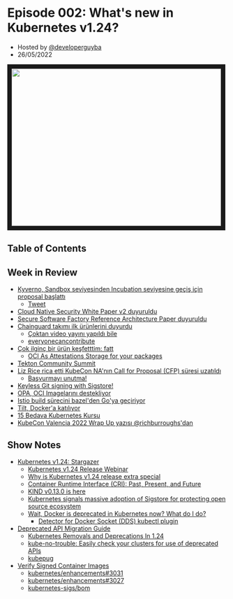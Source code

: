 # Episode 002: What's new in Kubernetes v1.24?

- Hosted by [@developerguyba](https://github.com/developer-guy)
- 26/05/2022

<!--- Thumbnailed embed of the video, n8Xo_ghCIOSY is the video id from the youtube url --->

<a href="https://www.youtube.com/watch?v=X3msIFiqvvg" target="_blank"><img src="http://img.youtube.com/vi/X3msIFiqvvg/hqdefault.jpg" width="480" height="360" border="10" /></a>

## Table of Contents

## Week in Review

- [Kyverno, Sandbox seviyesinden Incubation seviyesine geçiş için proposal başlattı](https://github.com/cncf/toc/pull/784)
  - [Tweet](https://twitter.com/kyverno/status/1529661078531059713?s=20&t=0BJ3Uy8U-A4SFXOtXX9_rQ)
- [Cloud Native Security White Paper v2 duyuruldu](https://www.cncf.io/blog/2020/11/18/announcing-the-cloud-native-security-white-paper/)
- [Secure Software Factory Reference Architecture Paper duyuruldu](https://www.cncf.io/blog/2022/05/20/announcing-the-secure-software-factory-reference-architecture-paper/)
- [Chainguard takımı ilk ürünlerini duyurdu](https://thenewstack.io/chainguard-enforce-software-supply-chain-security-for-k8s/)
  - [Çoktan video yayını yapıldı bile](https://twitter.com/dnsmichi/status/1524059018507034624)  
  - [everyonecancontribute](https://everyonecancontribute.com/)
- [Çok ilginç bir ürün keşfetttim: fatt](https://twitter.com/developerguyba/status/1529076967252926464?s=20&t=ZIniNXFfaZ1YcZ2SB94i-w)
  - [OCI As Attestations Storage for your packages](https://marcofranssen.nl/oci-as-attestations-storage-for-your-packages) 
- [Tekton Community Summit](https://community.cd.foundation/events/details/cd-foundation-tekton-presents-tekton-community-summit/)
- [Liz Rice rica etti KubeCon NA'nın Call for Proposal (CFP) süresi uzatıldı](https://twitter.com/lizrice/status/1528310359391608834)
  - [Başvurmayı unutma!](https://events.linuxfoundation.org/kubecon-cloudnativecon-north-america/program/cfp/)
- [Keyless Git signing with Sigstore!](https://github.com/sigstore/gitsign)
- [OPA, OCI Imagelarını destekliyor](https://twitter.com/_MarkoB/status/1529414708964511744?s=20&t=ZIniNXFfaZ1YcZ2SB94i-w)
- [Istio build sürecini bazel'den Go'ya geçiriyor](https://twitter.com/kelseyhightower/status/958834738650755072?s=20&t=ZIniNXFfaZ1YcZ2SB94i-w)
- [Tilt, Docker'a katılıyor](https://twitter.com/tilt_dev/status/1529118489310535680?s=20&t=ZIniNXFfaZ1YcZ2SB94i-w)
- [15 Bedava Kubernetes Kursu](https://twitter.com/ghumare64/status/1529687390503153664?s=20&t=iV1uVAwaEkyh7qnVMZ8wiA)
- [KubeCon Valencia 2022 Wrap Up yazısı @richburroughs'dan](https://twitter.com/richburroughs/status/1529571430790139904?s=20&t=iV1uVAwaEkyh7qnVMZ8wiA)

## Show Notes

- [Kubernetes v1.24: Stargazer](https://kubernetes.io/blog/2022/05/03/kubernetes-1-24-release-announcement/)
  - [Kubernetes v1.24 Release Webinar](https://www.youtube.com/watch?v=TNo22-a27oY)
  - [Why is Kubernetes v1.24 release extra special](https://jimangel.io/post/dockershim-kubernetes-v1.24/)
  - [Container Runtime Interface (CRI): Past, Present, and Future](https://www.aquasec.com/cloud-native-academy/container-security/container-runtime-interface/)
  - [KIND v0.13.0 is here](https://twitter.com/BenTheElder/status/1524113640067981312?s=20&t=hAZAXk5GnH8fs8-AQCNVYg)
  - [Kubernetes signals massive adoption of Sigstore for protecting open source ecosystem](https://blog.sigstore.dev/kubernetes-signals-massive-adoption-of-sigstore-for-protecting-open-source-ecosystem-73a6757da73)
  - [Wait, Docker is deprecated in Kubernetes now? What do I do?](https://dev.to/inductor/wait-docker-is-deprecated-in-kubernetes-now-what-do-i-do-e4m)
    - [Detector for Docker Socket (DDS) kubectl plugin](https://github.com/aws-containers/kubectl-detector-for-docker-socket)
- [Deprecated API Migration Guide](https://kubernetes.io/docs/reference/using-api/deprecation-guide/)
  - [Kubernetes Removals and Deprecations In 1.24](https://kubernetes.io/blog/2022/04/07/upcoming-changes-in-kubernetes-1-24/)  
  - [kube-no-trouble: Easily check your clusters for use of deprecated APIs](https://github.com/doitintl/kube-no-trouble)
  - [kubepug](https://github.com/rikatz/kubepug)
- [Verify Signed Container Images](https://kubernetes.io/docs/tasks/administer-cluster/verify-signed-images/)
  - [kubernetes/enhancements#3031](https://github.com/kubernetes/enhancements/issues/3031) 
  - [kubernetes/enhancements#3027](https://github.com/kubernetes/enhancements/issues/3027) 
  - [kubernetes-sigs/bom](https://github.com/kubernetes-sigs/bom)